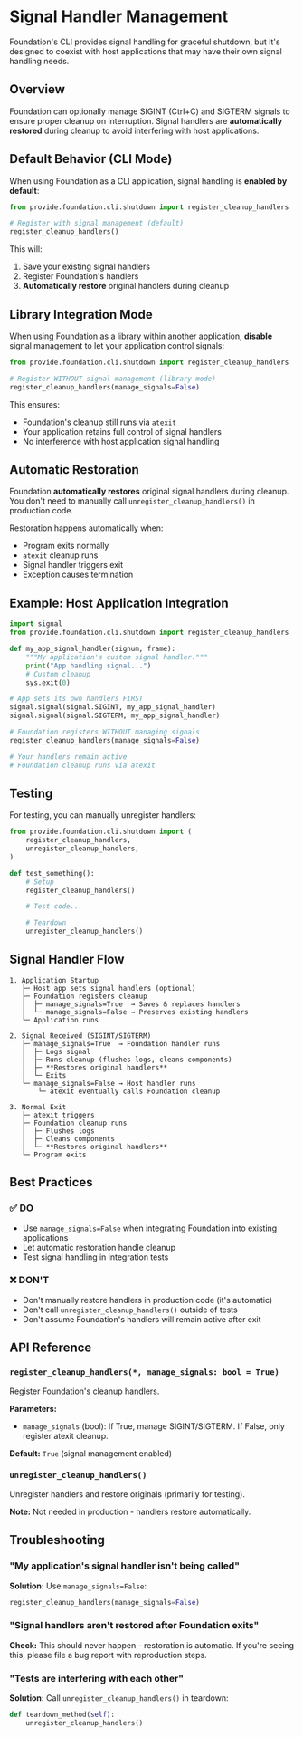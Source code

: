 # Signal Handler Management

Foundation's CLI provides signal handling for graceful shutdown, but it's designed to coexist with host applications that may have their own signal handling needs.

## Overview

Foundation can optionally manage SIGINT (Ctrl+C) and SIGTERM signals to ensure proper cleanup on interruption. Signal handlers are **automatically restored** during cleanup to avoid interfering with host applications.

## Default Behavior (CLI Mode)

When using Foundation as a CLI application, signal handling is **enabled by default**:

```python
from provide.foundation.cli.shutdown import register_cleanup_handlers

# Register with signal management (default)
register_cleanup_handlers()
```

This will:
1. Save your existing signal handlers
2. Register Foundation's handlers
3. **Automatically restore** original handlers during cleanup

## Library Integration Mode

When using Foundation as a library within another application, **disable** signal management to let your application control signals:

```python
from provide.foundation.cli.shutdown import register_cleanup_handlers

# Register WITHOUT signal management (library mode)
register_cleanup_handlers(manage_signals=False)
```

This ensures:
- Foundation's cleanup still runs via `atexit`
- Your application retains full control of signal handlers
- No interference with host application signal handling

## Automatic Restoration

Foundation **automatically restores** original signal handlers during cleanup. You don't need to manually call `unregister_cleanup_handlers()` in production code.

Restoration happens automatically when:
- Program exits normally
- `atexit` cleanup runs
- Signal handler triggers exit
- Exception causes termination

## Example: Host Application Integration

```python
import signal
from provide.foundation.cli.shutdown import register_cleanup_handlers

def my_app_signal_handler(signum, frame):
    """My application's custom signal handler."""
    print("App handling signal...")
    # Custom cleanup
    sys.exit(0)

# App sets its own handlers FIRST
signal.signal(signal.SIGINT, my_app_signal_handler)
signal.signal(signal.SIGTERM, my_app_signal_handler)

# Foundation registers WITHOUT managing signals
register_cleanup_handlers(manage_signals=False)

# Your handlers remain active
# Foundation cleanup runs via atexit
```

## Testing

For testing, you can manually unregister handlers:

```python
from provide.foundation.cli.shutdown import (
    register_cleanup_handlers,
    unregister_cleanup_handlers,
)

def test_something():
    # Setup
    register_cleanup_handlers()

    # Test code...

    # Teardown
    unregister_cleanup_handlers()
```

## Signal Handler Flow

```
1. Application Startup
   ├─ Host app sets signal handlers (optional)
   ├─ Foundation registers cleanup
   │  ├─ manage_signals=True  → Saves & replaces handlers
   │  └─ manage_signals=False → Preserves existing handlers
   └─ Application runs

2. Signal Received (SIGINT/SIGTERM)
   ├─ manage_signals=True  → Foundation handler runs
   │  ├─ Logs signal
   │  ├─ Runs cleanup (flushes logs, cleans components)
   │  ├─ **Restores original handlers**
   │  └─ Exits
   └─ manage_signals=False → Host handler runs
       └─ atexit eventually calls Foundation cleanup

3. Normal Exit
   ├─ atexit triggers
   ├─ Foundation cleanup runs
   │  ├─ Flushes logs
   │  ├─ Cleans components
   │  └─ **Restores original handlers**
   └─ Program exits
```

## Best Practices

### ✅ DO

- Use `manage_signals=False` when integrating Foundation into existing applications
- Let automatic restoration handle cleanup
- Test signal handling in integration tests

### ❌ DON'T

- Don't manually restore handlers in production code (it's automatic)
- Don't call `unregister_cleanup_handlers()` outside of tests
- Don't assume Foundation's handlers will remain active after exit

## API Reference

### `register_cleanup_handlers(*, manage_signals: bool = True)`

Register Foundation's cleanup handlers.

**Parameters:**
- `manage_signals` (bool): If True, manage SIGINT/SIGTERM. If False, only register atexit cleanup.

**Default:** `True` (signal management enabled)

### `unregister_cleanup_handlers()`

Unregister handlers and restore originals (primarily for testing).

**Note:** Not needed in production - handlers restore automatically.

## Troubleshooting

### "My application's signal handler isn't being called"

**Solution:** Use `manage_signals=False`:
```python
register_cleanup_handlers(manage_signals=False)
```

### "Signal handlers aren't restored after Foundation exits"

**Check:** This should never happen - restoration is automatic. If you're seeing this, please file a bug report with reproduction steps.

### "Tests are interfering with each other"

**Solution:** Call `unregister_cleanup_handlers()` in teardown:
```python
def teardown_method(self):
    unregister_cleanup_handlers()
```
